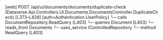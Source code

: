 [web] POST /api/ui/documents/documents/duplicate-check  (Dataverse.Api.Controllers.UI.Documents.DocumentsController.DuplicateCheck)  [L373–L428] [auth=Authentication.UserPolicy]
  └─ calls DocumentRepository.ReadQuery [L403]
  └─ queries Document [L403]
    └─ reads_from Documents
  └─ uses_service IControlledRepository<Document>
    └─ method ReadQuery [L403]

